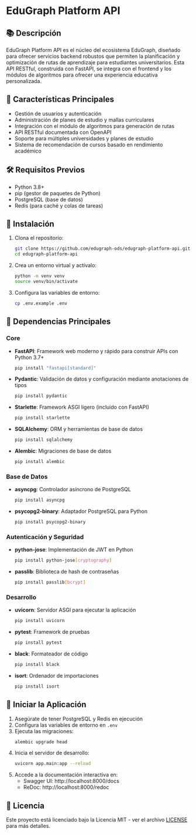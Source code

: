 # EduGraph Platform API

## 📚 Descripción

EduGraph Platform API es el núcleo del ecosistema EduGraph, diseñado para ofrecer servicios backend robustos que permiten la planificación y optimización de rutas de aprendizaje para estudiantes universitarios. Esta API RESTful, construida con FastAPI, se integra con el frontend y los módulos de algoritmos para ofrecer una experiencia educativa personalizada.

## 🚀 Características Principales

- Gestión de usuarios y autenticación
- Administración de planes de estudio y mallas curriculares
- Integración con el módulo de algoritmos para generación de rutas
- API RESTful documentada con OpenAPI
- Soporte para múltiples universidades y planes de estudio
- Sistema de recomendación de cursos basado en rendimiento académico

## 🛠️ Requisitos Previos

- Python 3.8+
- pip (gestor de paquetes de Python)
- PostgreSQL (base de datos)
- Redis (para caché y colas de tareas)

## 🚀 Instalación

1. Clona el repositorio:
   ```bash
   git clone https://github.com/edugraph-ods/edugraph-platform-api.git
   cd edugraph-platform-api
   ```

2. Crea un entorno virtual y actívalo:
   ```bash
   python -m venv venv
   source venv/bin/activate  
   ```

3. Configura las variables de entorno:
   ```bash
   cp .env.example .env
   ```

## 🔧 Dependencias Principales

### Core
- **FastAPI**: Framework web moderno y rápido para construir APIs con Python 3.7+
  ```bash
  pip install "fastapi[standard]"
  ```
- **Pydantic**: Validación de datos y configuración mediante anotaciones de tipos
  ```bash
  pip install pydantic
  ```
- **Starlette**: Framework ASGI ligero (incluido con FastAPI)
  ```bash
  pip install starlette
  ```
- **SQLAlchemy**: ORM y herramientas de base de datos
  ```bash
  pip install sqlalchemy
  ```
- **Alembic**: Migraciones de base de datos
  ```bash
  pip install alembic
  ```

### Base de Datos
- **asyncpg**: Controlador asíncrono de PostgreSQL
  ```bash
  pip install asyncpg
  ```
- **psycopg2-binary**: Adaptador PostgreSQL para Python
  ```bash
  pip install psycopg2-binary
  ```

### Autenticación y Seguridad
- **python-jose**: Implementación de JWT en Python
  ```bash
  pip install python-jose[cryptography]
  ```
- **passlib**: Biblioteca de hash de contraseñas
  ```bash
  pip install passlib[bcrypt]
  ```

### Desarrollo
- **uvicorn**: Servidor ASGI para ejecutar la aplicación
  ```bash
  pip install uvicorn
  ```
- **pytest**: Framework de pruebas
  ```bash
  pip install pytest
  ```
- **black**: Formateador de código
  ```bash
  pip install black
  ```
- **isort**: Ordenador de importaciones
  ```bash
  pip install isort
  ```

## 🚀 Iniciar la Aplicación

1. Asegúrate de tener PostgreSQL y Redis en ejecución
2. Configura las variables de entorno en `.env`
3. Ejecuta las migraciones:
   ```bash
   alembic upgrade head
   ```
4. Inicia el servidor de desarrollo:
   ```bash
   uvicorn app.main:app --reload
   ```
5. Accede a la documentación interactiva en:
   - Swagger UI: http://localhost:8000/docs
   - ReDoc: http://localhost:8000/redoc

## 📄 Licencia

Este proyecto está licenciado bajo la Licencia MIT - ver el archivo [LICENSE](LICENSE) para más detalles.

